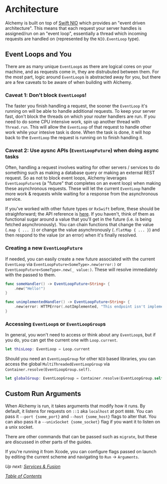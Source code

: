 # Architecture

Alchemy is built on top of [Swift NIO](https://github.com/apple/swift-nio) which provides an "event driven architecture". This means that each request your server handles is assigned/run on an "event loop", essentially a thread which incoming requests are handled on (represented by the `NIO.EventLoop` type).

## Event Loops and You

There are as many unique `EventLoop`s as there are logical cores on your machine, and as requests come in, they are distrubuted between them. For the most part, logic around `EventLoop`s is abstracted away for you, but there are a few caveats to be aware of when building with Alchemy.

### Caveat 1: **Don't block `EventLoop`s!**

The faster you finish handling a request, the sooner the `EventLoop` it's running on will be able to handle additional requests. To keep your server fast, don't block the threads on which your router handlers are run. If you need to do some CPU intensive work, spin up another thread with `Thread.run`. This will allow the `EventLoop` of that request to handle other work while your intesive task is done. When the task is done, it will hop back to the `EventLoop` the request is running on to finish handling it.

### Caveat 2: **Use aysnc APIs (`EventLoopFuture`) when doing async tasks**

Often, handling a request involves waiting for other servers / services to do something such as making a database query or making an external REST request. So as not to block event loops, Alchemy leverages `EventLoopFuture`s (a "future" that completes on an event loop) when making these asynchronous requests. These will let the current `EventLoop` handle more work & requests while waiting for a response from the asynchronous service.

If you've worked with other future types or `RxSwift` before, these should be straighforward; the API reference is [here](https://apple.github.io/swift-nio/docs/current/NIO/Classes/EventLoopFuture.html). If you haven't, think of them as functional sugar around a value that you'll get in the future (i.e. is being fetched asynchronously). You can chain functions that change the value (`.map { ... }`) or change the value asynchronously (`.flatMap { ... }`) and then respond to the value (or an error) when it's finally resolved.

### Creating a new `EventLoopFuture`

If needed, you can easily create a new future associated with the current `EventLoop` via `EventLoopFuture<SomeType>.new(error:)` or `EventLoopFuture<SomeType>.new(_ value:)`. These will resolve immediately with the passed to them.

```swift
func someHandler() -> EventLoopFuture<String> {
    .new("Hello!")
}

func unimplementedHandler() -> EventLoopFuture<String> {
    .new(error: HTTPError(.notImplemented, "This endpoint isn't implemented yet"))
}
```

### Accessing `EventLoop`s or `EventLoopGroup`s

In general, you won't need to access or think about any `EventLoop`s, but if you do, you can get the current one with `Loop.current`. 

```swift
let thisLoop: EventLoop = Loop.current
```

Should you need an `EventLoopGroup` for other `NIO` based libraries, you can access the global `MultiThreadedEventLoopGroup` via `Container.resolve(EventLoopGroup.self)`.

```swift
let globalGroup: EventLoopGroup = Container.resolve(EventLoopGroup.self)
```

## Custom Run Arguments
When Alchemy is run, it takes arguments that modify how it runs. By default, it listens for requests on `::1` aka `localhost` at port `8888`. You can pass it `--port {some_port}` and `--host {some_host}` flags to alter that. You can also pass it a `--unixSocket {some_socket}` flag if you want it to listen on a unix socket.

There are other commands that can be passed such as `migrate`, but these are discussed in other parts of the guides.

If you're running it from Xcode, you can configure flags passed on launch by editing the current scheme and navigating to `Run` -> `Arguments`.

_Up next: [Services & Fusion](2_Fusion.md)_

_[Table of Contents](/Docs)_